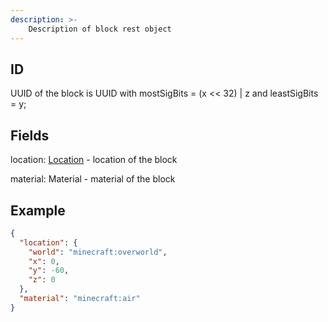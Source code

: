 ```yaml
---
description: >-
    Description of block rest object
---
```


## ID

UUID of the block is UUID with mostSigBits = (x << 32) | z and leastSigBits = y;

## Fields
location: [Location](location.md) - location of the block

material: Material - material of the block

## Example
```json
{
  "location": {
    "world": "minecraft:overworld",
    "x": 0,
    "y": -60,
    "z": 0
  },
  "material": "minecraft:air"
}
```